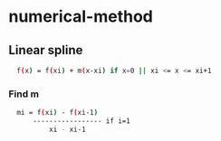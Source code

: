 # numerical-method

## Linear spline

```bash
  f(x) = f(xi) + m(x-xi) if x=0 || xi <= x <= xi+1
```

### Find m

```bash
  mi = f(xi) - f(xi-1)
      ----------------- if i=1
          xi - xi-1
```
